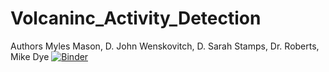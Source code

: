 # Volcaninc_Activity_Detection
Authors 
Myles Mason, D. John Wenskovitch, D. Sarah Stamps, Dr. Roberts, Mike Dye
[![Binder](https://mybinder.org/badge_logo.svg)](https://mybinder.org/v2/gh/mylesm19/Volcaninc_Activity_Detection/HEAD)


